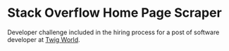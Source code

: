 Stack Overflow Home Page Scraper
================================

Developer challenge included in the hiring process for a post of software developer at [Twig World](https://www.twig-world.com/). 
